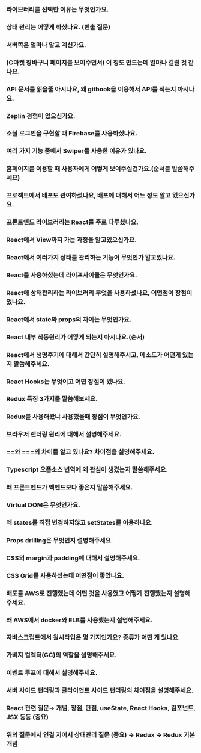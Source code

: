 ### 라이브러리를 선택한 이유는 무엇인가요.

### 상태 관리는 어떻게 하셨나요. (빈출 질문)

### 서버쪽은 얼마나 알고 계신가요.

### (G마켓 장바구니 페이지를 보여주면서) 이 정도 만드는데 얼마나 걸릴 것 같나요.

### API 문서를 읽을줄 아시나요, 왜 gitbook을 이용해서 API를 적는지 아시나요.

### Zeplin 경험이 있으신가요.

### 소셜 로그인을 구현할 때 Firebase를 사용하셨나요.

### 여러 가지 기능 중에서 Swiper를 사용한 이유가 있나요.

### 홈페이지를 이용할 때 사용자에게 어떻게 보여주실건가요.(순서를 말씀해주세요)

### 프로젝트에서 배포도 관여하셨나요, 배포에 대해서 어느 정도 알고 있으신가요.

### 프론트엔드 라이브러리는 React를 주로 다루셨나요.

### React에서 View까지 가는 과정을 알고있으신가요.

### React에서 여러가지 상태를 관리하는 기능이 무엇인가 알고있나요.

### React를 사용하셨는데 라이프사이클은 무엇인가요.

### React에 상태관리하는 라이브러리 무엇을 사용하셨나요, 어떤점이 장점이 었나요.

### React에서 state와 props의 차이는 무엇인가요.

### React 내부 작동원리가 어떻게 되는지 아시나요.(순서)

### React에서 생명주기에 대해서 간단히 설명해주시고, 메소드가 어떤게 있는지 말씀해주세요.

### React Hooks는 무엇이고 어떤 장점이 있나요.

### Redux 특징 3가지를 말씀해보세요.

### Redux를 사용해봤냐 사용했을때 장점이 무엇인가요.

### 브라우저 랜더링 원리에 대해서 설명해주세요.

### ==와 ===의 차이를 알고 있나요? 차이점을 설명해주세요.

### Typescript 오픈소스 변역에 왜 관심이 생겼는지 말씀해주세요.

### 왜 프론트엔드가 백엔드보다 좋은지 말씀해주세요.

### Virtual DOM은 무엇인가요.

### 왜 states를 직접 변경하지않고 setStates를 이용하나요.

### Props drilling은 무엇인지 설명해주세요.

### CSS의 margin과 padding에 대해서 설명해주세요.

### CSS Grid를 사용하셨는데 어떤점이 좋았나요.

### 배포를 AWS로 진행했는데 어떤 것을 사용했고 어떻게 진행했는지 설명해주세요.

### 왜 AWS에서 docker와 ELB를 사용했는지 설명해주세요.

### 자바스크립트에서 원시타입은 몇 가지인가요? 종류가 어떤 게 있나요.

### 가비지 컬렉터(GC)의 역할을 설명해주세요.

### 이벤트 루프에 대해서 설명해주세요.

### 서버 사이드 랜더링과 클라이언트 사이드 랜더링의 차이점을 설명해주세요.


### React 관련 질문→ 개념, 장점, 단점, useState, React Hooks, 컴포넌트, JSX 등등 (중요)

### 위의 질문에서 연결 지어서 상태관리 질문 (중요) → Redux → Redux 기본개념
